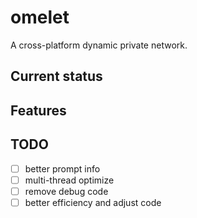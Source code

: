# omelet
A cross-platform dynamic private network.

## Current status

## Features

## TODO

- [ ] better prompt info
- [ ] multi-thread optimize
- [ ] remove debug code
- [ ] better efficiency and adjust code
